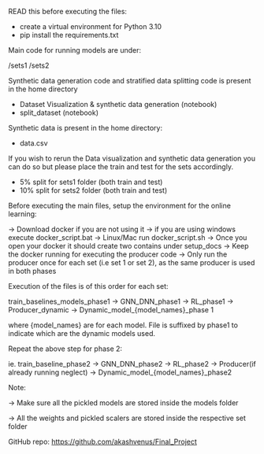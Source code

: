 READ this before executing the files:

- create a virtual environment for Python 3.10
- pip install the requirements.txt

Main code for running models are under:

/sets1
/sets2

Synthetic data generation code and stratified data splitting code is present in the home directory

- Dataset Visualization & synthetic data generation (notebook)
- split_dataset (notebook)

Synthetic data is present in the home directory:

- data.csv

If you wish to rerun the Data visualization and synthetic data generation you can do so but please place the train and test for the sets accordingly.

-  5% split for sets1 folder (both train and test)
- 10% split for sets2 folder (both train and test)

Before executing the main files, setup the environment for the online learning:

-> Download docker if you are not using it
-> if you are using windows execute docker_script.bat 
-> Linux/Mac run docker_script.sh
-> Once you open your docker it should create two contains under setup_docs
-> Keep the docker running for executing the producer code
-> Only run the producer once for each set (i.e set 1 or set 2), as the same producer is used in both phases

Execution of the files is of this order for each set:

train_baselines_models_phase1 -> GNN_DNN_phase1 -> RL_phase1 ->  Producer_dynamic -> Dynamic_model_{model_names}_phase 1 

where {model_names} are for each model. File is suffixed by phase1 to indicate which are the dynamic models used.

Repeat the above step for phase 2:

ie. train_baseline_phase2 -> GNN_DNN_phase2 -> RL_phase2 -> Producer(if already running neglect) -> Dynamic_model_{model_names}_phase2


Note:

-> Make sure all the pickled models are stored inside the models folder

-> All the weights and pickled scalers are stored inside the respective set folder

GitHub repo: https://github.com/akashvenus/Final_Project